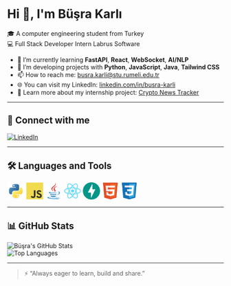 # Hi 👋, I'm Büşra Karlı

🎓 A computer engineering student from Turkey  
💻 Full Stack Developer Intern Labrus Software

- 🌱 I’m currently learning **FastAPI**, **React**, **WebSocket**, **AI/NLP**
- 🔭 I’m developing projects with **Python**, **JavaScript**, **Java**, **Tailwind CSS**
- 📫 How to reach me: busra.karli@stu.rumeli.edu.tr
- 🌐 You can visit my LinkedIn: [linkedin.com/in/busra-karli](https://www.linkedin.com/in/busra-karli/)
- 📰 Learn more about my internship project: [Crypto News Tracker](https://github.com/busrakarli/kripto-haber-takip)

---

## 🌱 Connect with me  
[![LinkedIn](https://img.shields.io/badge/LinkedIn-blue?logo=linkedin&style=for-the-badge)](https://www.linkedin.com/in/busra-karli/)

---

## 🛠️ Languages and Tools  
<p align="left">
  <img src="https://raw.githubusercontent.com/devicons/devicon/master/icons/python/python-original.svg" alt="python" width="40" height="40"/>
  <img src="https://raw.githubusercontent.com/devicons/devicon/master/icons/javascript/javascript-original.svg" alt="js" width="40" height="40"/>
  <img src="https://raw.githubusercontent.com/devicons/devicon/master/icons/java/java-original.svg" alt="java" width="40" height="40"/>
  <img src="https://raw.githubusercontent.com/devicons/devicon/master/icons/react/react-original.svg" alt="react" width="40" height="40"/>
  <img src="https://raw.githubusercontent.com/devicons/devicon/master/icons/fastapi/fastapi-original.svg" alt="fastapi" width="40" height="40"/>
  <img src="https://raw.githubusercontent.com/devicons/devicon/master/icons/html5/html5-original.svg" alt="html" width="40" height="40"/>
  <img src="https://raw.githubusercontent.com/devicons/devicon/master/icons/css3/css3-original.svg" alt="css" width="40" height="40"/>
</p>

---

## 📊 GitHub Stats  
![Büşra's GitHub Stats](https://github-readme-stats.vercel.app/api?username=busrakarli&show_icons=true&theme=default)  
![Top Languages](https://github-readme-stats.vercel.app/api/top-langs/?username=busrakarli&layout=compact&theme=default)

---

> ⚡ “Always eager to learn, build and share.”
